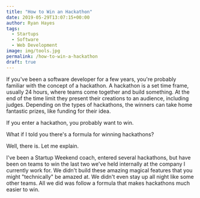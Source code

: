 ```yaml
---
title: "How to Win an Hackathon"
date: 2019-05-29T13:07:15+00:00
author: Ryan Hayes
tags:
  - Startups
  - Software
  - Web Development
image: img/tools.jpg
permalink: /how-to-win-a-hackathon
draft: true
---
```


If you've been a software developer for a few years, you're probably familiar with the concept of a hackathon. A hackathon is a set time frame, usually 24 hours, where teams come together and build something. At the end of the time limit they present their creations to an audience, including judges. Depending on the types of hackathons, the winners can take home fantastic prizes, like funding for their idea.

If you enter a hackathon, you probably want to win.

What if I told you there's a formula for winning hackathons?

Well, there is. Let me explain.

I've been a Startup Weekend coach, entered several hackathons, but have been on teams to win the last two we've held internally at the company I currently work for. We didn't build these amazing magical features that you might "technically" be amazed at. We didn't even stay up all night like some other teams. All we did was follow a formula that makes hackathons much easier to win. 
